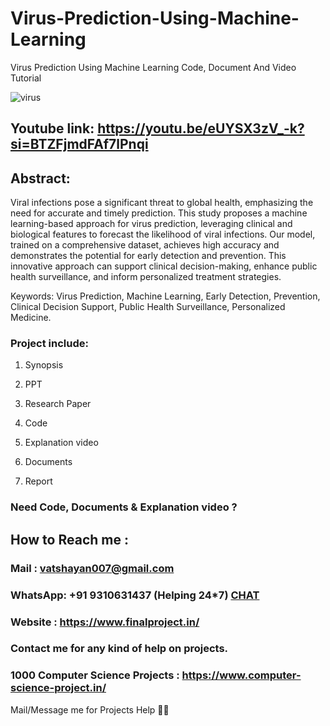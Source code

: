 # Virus-Prediction-Using-Machine-Learning
Virus Prediction Using Machine Learning Code, Document And Video Tutorial

![virus](https://github.com/user-attachments/assets/8bf6f1da-ce84-4ade-91ee-16adf26fbe33)

## Youtube link: https://youtu.be/eUYSX3zV_-k?si=BTZFjmdFAf7lPnqi

## Abstract:
Viral infections pose a significant threat to global health, emphasizing the need for accurate and timely prediction. This study proposes a machine learning-based approach for virus prediction, leveraging clinical and biological features to forecast the likelihood of viral infections. Our model, trained on a comprehensive dataset, achieves high accuracy and demonstrates the potential for early detection and prevention. This innovative approach can support clinical decision-making, enhance public health surveillance, and inform personalized treatment strategies.

Keywords: Virus Prediction, Machine Learning, Early Detection, Prevention, Clinical Decision Support, Public Health Surveillance, Personalized Medicine.

### Project include: 

1. Synopsis

2. PPT

3. Research Paper


4. Code

5. Explanation video

6. Documents

7. Report


### Need Code, Documents & Explanation video ? 

## How to Reach me :

### Mail : vatshayan007@gmail.com 

### WhatsApp: +91 9310631437 (Helping 24*7) **[CHAT](https://wa.me/message/CHWN2AHCPMAZK1)** 

### Website : https://www.finalproject.in/

### Contact me for any kind of help on projects.
### 1000 Computer Science Projects : https://www.computer-science-project.in/


Mail/Message me for Projects Help 🙏🏻
